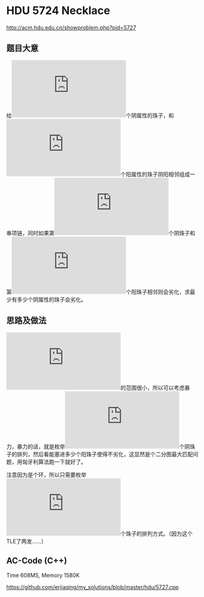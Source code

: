 HDU 5724 Necklace
=================

<http://acm.hdu.edu.cn/showproblem.php?pid=5727>

题目大意
--------

给![](https://latex.codecogs.com/png.latex?%5Cdpi%7B120%7D%20n)个阴属性的珠子，和![](https://latex.codecogs.com/png.latex?%5Cdpi%7B120%7D%20n)个阳属性的珠子阴阳相邻组成一串项链，同时如果第![](https://latex.codecogs.com/png.latex?%5Cdpi%7B120%7D%20i)个阴珠子和第![](https://latex.codecogs.com/png.latex?%5Cdpi%7B120%7D%20j)个阳珠子相邻则会劣化，求最少有多少个阴属性的珠子会劣化。

思路及做法
----------

![](https://latex.codecogs.com/png.latex?%5Cdpi%7B120%7D%20n)的范围很小，所以可以考虑暴力，暴力的话，就是枚举![](https://latex.codecogs.com/png.latex?%5Cdpi%7B120%7D%20n)个阴珠子的排列，然后看能塞进多少个阳珠子使得不劣化，这显然是个二分图最大匹配问题，用匈牙利算法跑一下就好了。

注意因为是个环，所以只需要枚举![](https://latex.codecogs.com/png.latex?%5Cdpi%7B120%7D%20n-1)个珠子的排列方式。（因为这个TLE了两发……）

AC-Code (C++)
-------------

Time 608MS, Memory 1580K

<https://github.com/erjiaqing/my_solutions/blob/master/hdu/5727.cpp>
